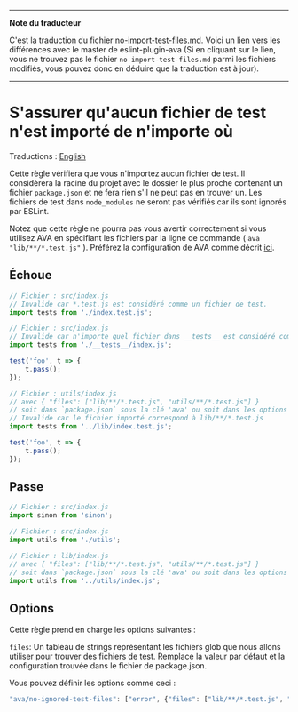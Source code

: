 ___
**Note du traducteur**

C'est la traduction du fichier [no-import-test-files.md](https://github.com/avajs/eslint-plugin-ava/blob/master/docs/rules/no-import-test-files.md). Voici un [lien](https://github.com/avajs/eslint-plugin-ava/compare/fb3ac90912cea33a8259b2828e06fc05797b983b...master#diff-552c4066c39e7065f2f0ada5a41d9268) vers les différences avec le master de eslint-plugin-ava (Si en cliquant sur le lien, vous ne trouvez pas le fichier `no-import-test-files.md` parmi les fichiers modifiés, vous pouvez donc en déduire que la traduction est à jour).
___
# S'assurer qu'aucun fichier de test n'est importé de n'importe où

Traductions : [English](https://github.com/avajs/eslint-plugin-ava/blob/master/docs/rules/no-import-test-files.md)

Cette règle vérifiera que vous n'importez aucun fichier de test. Il considèrera la racine du projet avec le dossier le plus proche contenant un fichier `package.json` et ne fera rien s'il ne peut pas en trouver un. Les fichiers de test dans `node_modules` ne seront pas vérifiés car ils sont ignorés par ESLint.

Notez que cette règle ne pourra pas vous avertir correctement si vous utilisez AVA en spécifiant les fichiers par la ligne de commande ( `ava "lib/**/*.test.js"` ). Préférez la configuration de AVA comme décrit [ici](https://github.com/avajs/ava-docs/blob/master/fr_FR/readme.md#configuration).

## Échoue

```js
// Fichier : src/index.js
// Invalide car *.test.js est considéré comme un fichier de test.
import tests from './index.test.js';
```

```js
// Fichier : src/index.js
// Invalide car n'importe quel fichier dans __tests__ est considéré comme un fichier de test
import tests from './__tests__/index.js';

test('foo', t => {
	t.pass();
});
```

```js
// Fichier : utils/index.js
// avec { "files": ["lib/**/*.test.js", "utils/**/*.test.js"] }
// soit dans `package.json` sous la clé 'ava' ou soit dans les options
// Invalide car le fichier importé correspond à lib/**/*.test.js
import tests from '../lib/index.test.js';

test('foo', t => {
	t.pass();
});
```


## Passe

```js
// Fichier : src/index.js
import sinon from 'sinon';

```

```js
// Fichier : src/index.js
import utils from './utils';
```

```js
// Fichier : lib/index.js
// avec { "files": ["lib/**/*.test.js", "utils/**/*.test.js"] }
// soit dans `package.json` sous la clé 'ava' ou soit dans les options
import utils from '../utils/index.js';
```

## Options

Cette règle prend en charge les options suivantes :

`files`: Un tableau de strings représentant les fichiers glob que nous allons utiliser pour trouver des fichiers de test. Remplace la valeur par défaut et la configuration trouvée dans le fichier de package.json.

Vous pouvez définir les options comme ceci :

```js
"ava/no-ignored-test-files": ["error", {"files": ["lib/**/*.test.js", "utils/**/*.test.js"]}]
```
